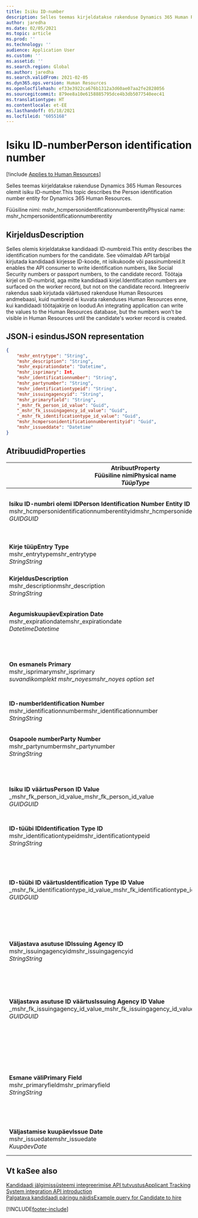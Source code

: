 ```yaml
---
title: Isiku ID-number
description: Selles teemas kirjeldatakse rakenduse Dynamics 365 Human Resources olemit isiku ID-number.
author: jaredha
ms.date: 02/05/2021
ms.topic: article
ms.prod: ''
ms.technology: ''
audience: Application User
ms.custom: ''
ms.assetid: ''
ms.search.region: Global
ms.author: jaredha
ms.search.validFrom: 2021-02-05
ms.dyn365.ops.version: Human Resources
ms.openlocfilehash: ef33e3922ca676b1312a3d60ae07aa2fe2828056
ms.sourcegitcommit: 879ee8a10e6158885795dce4b3db5077540eec41
ms.translationtype: HT
ms.contentlocale: et-EE
ms.lasthandoff: 05/18/2021
ms.locfileid: "6055168"
---
```

# <a name="person-identification-number"></a><span data-ttu-id="146d7-103">Isiku ID-number</span><span class="sxs-lookup"><span data-stu-id="146d7-103">Person identification number</span></span>

[!include [Applies to Human Resources](../includes/applies-to-hr.md)]

<span data-ttu-id="146d7-104">Selles teemas kirjeldatakse rakenduse Dynamics 365 Human Resources olemit isiku ID-number.</span><span class="sxs-lookup"><span data-stu-id="146d7-104">This topic describes the Person identification number entity for Dynamics 365 Human Resources.</span></span>

<span data-ttu-id="146d7-105">Füüsiline nimi: mshr_hcmpersonidentificationnumberentity</span><span class="sxs-lookup"><span data-stu-id="146d7-105">Physical name: mshr_hcmpersonidentificationnumberentity</span></span>

## <a name="description"></a><span data-ttu-id="146d7-106">Kirjeldus</span><span class="sxs-lookup"><span data-stu-id="146d7-106">Description</span></span>

<span data-ttu-id="146d7-107">Selles olemis kirjeldatakse kandidaadi ID-numbreid.</span><span class="sxs-lookup"><span data-stu-id="146d7-107">This entity describes the identification numbers for the candidate.</span></span> <span data-ttu-id="146d7-108">See võimaldab API tarbijal kirjutada kandidaadi kirjesse ID-koode, nt isikukoode või passinumbreid.</span><span class="sxs-lookup"><span data-stu-id="146d7-108">It enables the API consumer to write identification numbers, like Social Security numbers or passport numbers, to the candidate record.</span></span> <span data-ttu-id="146d7-109">Töötaja kirjel on ID-numbrid, aga mitte kandidaadi kirjel.</span><span class="sxs-lookup"><span data-stu-id="146d7-109">Identification numbers are surfaced on the worker record, but not on the candidate record.</span></span> <span data-ttu-id="146d7-110">Integreeriv rakendus saab kirjutada väärtused rakenduse Human Resources andmebaasi, kuid numbreid ei kuvata rakenduses Human Resources enne, kui kandidaadi töötajakirje on loodud.</span><span class="sxs-lookup"><span data-stu-id="146d7-110">An integrating application can write the values to the Human Resources database, but the numbers won’t be visible in Human Resources until the candidate's worker record is created.</span></span>

## <a name="json-representation"></a><span data-ttu-id="146d7-111">JSON-i esindus</span><span class="sxs-lookup"><span data-stu-id="146d7-111">JSON representation</span></span>

```json
{
    "mshr_entrytype": "String",
    "mshr_description": "String",
    "mshr_expirationdate": "Datetime",
    "mshr_isprimary": Int,
    "mshr_identificationnumber": "String",
    "mshr_partynumber": "String",
    "mshr_identificationtypeid": "String",
    "mshr_issuingagencyid": "String",
    "mshr_primaryfield": "String",
    "_mshr_fk_person_id_value": "Guid",
    "_mshr_fk_issuingagency_id_value": "Guid",
    "_mshr_fk_identificationtype_id_value": "Guid",
    "mshr_hcmpersonidentificationnumberentityid": "Guid",
    "mshr_issueddate": "Datetime"
}
```

## <a name="properties"></a><span data-ttu-id="146d7-112">Atribuudid</span><span class="sxs-lookup"><span data-stu-id="146d7-112">Properties</span></span>

| <span data-ttu-id="146d7-113">Atribuut</span><span class="sxs-lookup"><span data-stu-id="146d7-113">Property</span></span><br><span data-ttu-id="146d7-114">**Füüsiline nimi**</span><span class="sxs-lookup"><span data-stu-id="146d7-114">**Physical name**</span></span><br><span data-ttu-id="146d7-115">**_Tüüp_**</span><span class="sxs-lookup"><span data-stu-id="146d7-115">**_Type_**</span></span> | <span data-ttu-id="146d7-116">Kasuta</span><span class="sxs-lookup"><span data-stu-id="146d7-116">Use</span></span> | <span data-ttu-id="146d7-117">Kirjeldus</span><span class="sxs-lookup"><span data-stu-id="146d7-117">Description</span></span> |
| --- | --- | --- |
| <span data-ttu-id="146d7-118">**Isiku ID-numbri olemi ID**</span><span class="sxs-lookup"><span data-stu-id="146d7-118">**Person Identification Number Entity ID**</span></span><br><span data-ttu-id="146d7-119">mshr_hcmpersonidentificationnumberentityid</span><span class="sxs-lookup"><span data-stu-id="146d7-119">mshr_hcmpersonidentificationnumberentityid</span></span><br><span data-ttu-id="146d7-120">*GUID*</span><span class="sxs-lookup"><span data-stu-id="146d7-120">*GUID*</span></span> | <span data-ttu-id="146d7-121">Kirjutuskaitstud</span><span class="sxs-lookup"><span data-stu-id="146d7-121">Read-only</span></span><br><span data-ttu-id="146d7-122">Nõutav</span><span class="sxs-lookup"><span data-stu-id="146d7-122">Required</span></span><br><span data-ttu-id="146d7-123">Süsteemi loodud</span><span class="sxs-lookup"><span data-stu-id="146d7-123">System-generated</span></span> | <span data-ttu-id="146d7-124">Isiku ID-numbri kirje kordumatu peamine identifikaator.</span><span class="sxs-lookup"><span data-stu-id="146d7-124">Unique primary identifier for the person identification number record.</span></span> |
| <span data-ttu-id="146d7-125">**Kirje tüüp**</span><span class="sxs-lookup"><span data-stu-id="146d7-125">**Entry Type**</span></span><br><span data-ttu-id="146d7-126">mshr_entrytype</span><span class="sxs-lookup"><span data-stu-id="146d7-126">mshr_entrytype</span></span><br><span data-ttu-id="146d7-127">*String*</span><span class="sxs-lookup"><span data-stu-id="146d7-127">*String*</span></span> | <span data-ttu-id="146d7-128">Loe-kirjuta</span><span class="sxs-lookup"><span data-stu-id="146d7-128">Read-write</span></span><br><span data-ttu-id="146d7-129">Valikuline</span><span class="sxs-lookup"><span data-stu-id="146d7-129">Optional</span></span> | <span data-ttu-id="146d7-130">Vaba väärtus ID-numbri kirjetüübile viitamiseks.</span><span class="sxs-lookup"><span data-stu-id="146d7-130">Free value to reference the type of entry for the identification number.</span></span> |
| <span data-ttu-id="146d7-131">**Kirjeldus**</span><span class="sxs-lookup"><span data-stu-id="146d7-131">**Description**</span></span><br><span data-ttu-id="146d7-132">mshr_description</span><span class="sxs-lookup"><span data-stu-id="146d7-132">mshr_description</span></span><br><span data-ttu-id="146d7-133">*String*</span><span class="sxs-lookup"><span data-stu-id="146d7-133">*String*</span></span> | <span data-ttu-id="146d7-134">Loe-kirjuta</span><span class="sxs-lookup"><span data-stu-id="146d7-134">Read-write</span></span><br><span data-ttu-id="146d7-135">Valikuline</span><span class="sxs-lookup"><span data-stu-id="146d7-135">Optional</span></span> | <span data-ttu-id="146d7-136">ID-numbri kirjeldus.</span><span class="sxs-lookup"><span data-stu-id="146d7-136">The description of the identification number.</span></span> |
| <span data-ttu-id="146d7-137">**Aegumiskuupäev**</span><span class="sxs-lookup"><span data-stu-id="146d7-137">**Expiration Date**</span></span><br><span data-ttu-id="146d7-138">mshr_expirationdate</span><span class="sxs-lookup"><span data-stu-id="146d7-138">mshr_expirationdate</span></span><br><span data-ttu-id="146d7-139">*Datetime*</span><span class="sxs-lookup"><span data-stu-id="146d7-139">*Datetime*</span></span> | <span data-ttu-id="146d7-140">Loe-kirjuta</span><span class="sxs-lookup"><span data-stu-id="146d7-140">Read-write</span></span><br><span data-ttu-id="146d7-141">Valikuline</span><span class="sxs-lookup"><span data-stu-id="146d7-141">Optional</span></span> | <span data-ttu-id="146d7-142">Kuupäev, millal seotud dokumendi ID-number aegub.</span><span class="sxs-lookup"><span data-stu-id="146d7-142">The date on which the identification number or associated document expires.</span></span> |
| <span data-ttu-id="146d7-143">**On esmane**</span><span class="sxs-lookup"><span data-stu-id="146d7-143">**Is Primary**</span></span><br><span data-ttu-id="146d7-144">mshr_isprimary</span><span class="sxs-lookup"><span data-stu-id="146d7-144">mshr_isprimary</span></span><br><span data-ttu-id="146d7-145">*suvandikomplekt mshr_noyes*</span><span class="sxs-lookup"><span data-stu-id="146d7-145">*mshr_noyes option set*</span></span> | <span data-ttu-id="146d7-146">Loe-kirjuta</span><span class="sxs-lookup"><span data-stu-id="146d7-146">Read-write</span></span><br><span data-ttu-id="146d7-147">Valikuline</span><span class="sxs-lookup"><span data-stu-id="146d7-147">Optional</span></span> | <span data-ttu-id="146d7-148">Määratleb, kas ID-number on selle ID-tüübi jaoks isiku esmane kirje.</span><span class="sxs-lookup"><span data-stu-id="146d7-148">Defines whether the identification number is the primary record for the person for this identification type.</span></span> |
| <span data-ttu-id="146d7-149">**ID-number**</span><span class="sxs-lookup"><span data-stu-id="146d7-149">**Identification Number**</span></span><br><span data-ttu-id="146d7-150">mshr_identificationnumber</span><span class="sxs-lookup"><span data-stu-id="146d7-150">mshr_identificationnumber</span></span><br><span data-ttu-id="146d7-151">*String*</span><span class="sxs-lookup"><span data-stu-id="146d7-151">*String*</span></span> | <span data-ttu-id="146d7-152">Loe-kirjuta</span><span class="sxs-lookup"><span data-stu-id="146d7-152">Read-write</span></span><br><span data-ttu-id="146d7-153">Nõutav</span><span class="sxs-lookup"><span data-stu-id="146d7-153">Required</span></span> | <span data-ttu-id="146d7-154">ID-number.</span><span class="sxs-lookup"><span data-stu-id="146d7-154">The identification number.</span></span> |
| <span data-ttu-id="146d7-155">**Osapoole number**</span><span class="sxs-lookup"><span data-stu-id="146d7-155">**Party Number**</span></span><br><span data-ttu-id="146d7-156">mshr_partynumber</span><span class="sxs-lookup"><span data-stu-id="146d7-156">mshr_partynumber</span></span><br><span data-ttu-id="146d7-157">*String*</span><span class="sxs-lookup"><span data-stu-id="146d7-157">*String*</span></span> | <span data-ttu-id="146d7-158">Loe-kirjuta</span><span class="sxs-lookup"><span data-stu-id="146d7-158">Read-write</span></span><br><span data-ttu-id="146d7-159">Nõutav</span><span class="sxs-lookup"><span data-stu-id="146d7-159">Required</span></span> | <span data-ttu-id="146d7-160">ID-numbri omanikuks oleva osapoole (isiku) identifikaator.</span><span class="sxs-lookup"><span data-stu-id="146d7-160">The identifier of the party (person) owning the identification number.</span></span> |
| <span data-ttu-id="146d7-161">**Isiku ID väärtus**</span><span class="sxs-lookup"><span data-stu-id="146d7-161">**Person ID Value**</span></span><br><span data-ttu-id="146d7-162">_mshr_fk_person_id_value</span><span class="sxs-lookup"><span data-stu-id="146d7-162">_mshr_fk_person_id_value</span></span><br><span data-ttu-id="146d7-163">*GUID*</span><span class="sxs-lookup"><span data-stu-id="146d7-163">*GUID*</span></span> | <span data-ttu-id="146d7-164">Kirjutuskaitstud</span><span class="sxs-lookup"><span data-stu-id="146d7-164">Read-only</span></span><br><span data-ttu-id="146d7-165">Nõutav</span><span class="sxs-lookup"><span data-stu-id="146d7-165">Required</span></span><br><span data-ttu-id="146d7-166">Võõrvõti: mshr_dirpersonentityid olemile mshr_dirpersonentity</span><span class="sxs-lookup"><span data-stu-id="146d7-166">Foreign key: mshr_dirpersonentityid of mshr_dirpersonentity entity</span></span> | <span data-ttu-id="146d7-167">Osapoole (isiku) kordumatu identifikaator.</span><span class="sxs-lookup"><span data-stu-id="146d7-167">The unique identifier of the party (person).</span></span> |
| <span data-ttu-id="146d7-168">**ID-tüübi ID**</span><span class="sxs-lookup"><span data-stu-id="146d7-168">**Identification Type ID**</span></span><br><span data-ttu-id="146d7-169">mshr_identificationtypeid</span><span class="sxs-lookup"><span data-stu-id="146d7-169">mshr_identificationtypeid</span></span><br><span data-ttu-id="146d7-170">*String*</span><span class="sxs-lookup"><span data-stu-id="146d7-170">*String*</span></span> | <span data-ttu-id="146d7-171">Loe-kirjuta</span><span class="sxs-lookup"><span data-stu-id="146d7-171">Read-write</span></span><br><span data-ttu-id="146d7-172">Nõutav</span><span class="sxs-lookup"><span data-stu-id="146d7-172">Required</span></span> | <span data-ttu-id="146d7-173">ID-numbri tüüp.</span><span class="sxs-lookup"><span data-stu-id="146d7-173">The type of identification number.</span></span> |
| <span data-ttu-id="146d7-174">**ID-tüübi ID väärtus**</span><span class="sxs-lookup"><span data-stu-id="146d7-174">**Identification Type ID Value**</span></span><br><span data-ttu-id="146d7-175">_mshr_fk_identificationtype_id_value</span><span class="sxs-lookup"><span data-stu-id="146d7-175">_mshr_fk_identificationtype_id_value</span></span><br><span data-ttu-id="146d7-176">*GUID*</span><span class="sxs-lookup"><span data-stu-id="146d7-176">*GUID*</span></span> | <span data-ttu-id="146d7-177">Kirjutuskaitstud</span><span class="sxs-lookup"><span data-stu-id="146d7-177">Read-only</span></span><br><span data-ttu-id="146d7-178">Nõutav</span><span class="sxs-lookup"><span data-stu-id="146d7-178">Required</span></span><br><span data-ttu-id="146d7-179">Võõrvõti: mshr_hcmidentificationtypeentityid olemist mshr_hcmidentificationtypeentity entity</span><span class="sxs-lookup"><span data-stu-id="146d7-179">Foreign key: mshr_hcmidentificationtypeentityid of mshr_hcmidentificationtypeentity entity</span></span> | <span data-ttu-id="146d7-180">ID-tüübi süsteemi loodud kordumatu identifikaator.</span><span class="sxs-lookup"><span data-stu-id="146d7-180">System-generated unique identifier of the identification type.</span></span> |
| <span data-ttu-id="146d7-181">**Väljastava asutuse ID**</span><span class="sxs-lookup"><span data-stu-id="146d7-181">**Issuing Agency ID**</span></span><br><span data-ttu-id="146d7-182">mshr_issuingagencyid</span><span class="sxs-lookup"><span data-stu-id="146d7-182">mshr_issuingagencyid</span></span><br><span data-ttu-id="146d7-183">*String*</span><span class="sxs-lookup"><span data-stu-id="146d7-183">*String*</span></span> | <span data-ttu-id="146d7-184">Loe-kirjuta</span><span class="sxs-lookup"><span data-stu-id="146d7-184">Read-write</span></span><br><span data-ttu-id="146d7-185">Valikuline</span><span class="sxs-lookup"><span data-stu-id="146d7-185">Optional</span></span> | <span data-ttu-id="146d7-186">ID-koodi väljastanud asutus või organisatsioon.</span><span class="sxs-lookup"><span data-stu-id="146d7-186">The agency or organization issuing the identification number.</span></span> |
| <span data-ttu-id="146d7-187">**Väljastava asutuse ID väärtus**</span><span class="sxs-lookup"><span data-stu-id="146d7-187">**Issuing Agency ID Value**</span></span><br><span data-ttu-id="146d7-188">_mshr_fk_issuingagency_id_value</span><span class="sxs-lookup"><span data-stu-id="146d7-188">_mshr_fk_issuingagency_id_value</span></span><br><span data-ttu-id="146d7-189">*GUID*</span><span class="sxs-lookup"><span data-stu-id="146d7-189">*GUID*</span></span> | <span data-ttu-id="146d7-190">Kirjutuskaitstud</span><span class="sxs-lookup"><span data-stu-id="146d7-190">Read-only</span></span><br><span data-ttu-id="146d7-191">Valikuline</span><span class="sxs-lookup"><span data-stu-id="146d7-191">Optional</span></span><br><span data-ttu-id="146d7-192">Võõrvõti: mshr_hcmissuingagencyentityid olemist mshr_hcmissuingagencyentity entity</span><span class="sxs-lookup"><span data-stu-id="146d7-192">Foreign key: mshr_hcmissuingagencyentityid of mshr_hcmissuingagencyentity entity</span></span> | <span data-ttu-id="146d7-193">ID-numbri väljastanud asutuse süsteemi loodud kordumatu identifikaator.</span><span class="sxs-lookup"><span data-stu-id="146d7-193">System-generated unique identifier of the agency issuing the identification number.</span></span> |
| <span data-ttu-id="146d7-194">**Esmane väli**</span><span class="sxs-lookup"><span data-stu-id="146d7-194">**Primary Field**</span></span><br><span data-ttu-id="146d7-195">mshr_primaryfield</span><span class="sxs-lookup"><span data-stu-id="146d7-195">mshr_primaryfield</span></span><br><span data-ttu-id="146d7-196">*String*</span><span class="sxs-lookup"><span data-stu-id="146d7-196">*String*</span></span> | <span data-ttu-id="146d7-197">Kirjutuskaitstud</span><span class="sxs-lookup"><span data-stu-id="146d7-197">Read-only</span></span><br><span data-ttu-id="146d7-198">Nõutav</span><span class="sxs-lookup"><span data-stu-id="146d7-198">Required</span></span> | <span data-ttu-id="146d7-199">Väli, mida kasutatakse üksusekirje esmase ID-na.</span><span class="sxs-lookup"><span data-stu-id="146d7-199">Field to be used as an identifier of the entity record.</span></span> <span data-ttu-id="146d7-200">Osapoole numbri, ID tüübi ID ja ID-numbri kombinatsioon.</span><span class="sxs-lookup"><span data-stu-id="146d7-200">Combination of party number, identification type ID, and identification number.</span></span> |
| <span data-ttu-id="146d7-201">**Väljastamise kuupäev**</span><span class="sxs-lookup"><span data-stu-id="146d7-201">**Issue Date**</span></span><br><span data-ttu-id="146d7-202">mshr_issuedate</span><span class="sxs-lookup"><span data-stu-id="146d7-202">mshr_issuedate</span></span><br><span data-ttu-id="146d7-203">*Kuupäev*</span><span class="sxs-lookup"><span data-stu-id="146d7-203">*Date*</span></span> | <span data-ttu-id="146d7-204">Loe-kirjuta</span><span class="sxs-lookup"><span data-stu-id="146d7-204">Read-write</span></span><br><span data-ttu-id="146d7-205">Valikuline</span><span class="sxs-lookup"><span data-stu-id="146d7-205">Optional</span></span> | <span data-ttu-id="146d7-206">ID-numbri väljastamise kuupäev.</span><span class="sxs-lookup"><span data-stu-id="146d7-206">The date the identification number was issued.</span></span> |

## <a name="see-also"></a><span data-ttu-id="146d7-207">Vt ka</span><span class="sxs-lookup"><span data-stu-id="146d7-207">See also</span></span>

[<span data-ttu-id="146d7-208">Kandidaadi jälgimissüsteemi integreerimise API tutvustus</span><span class="sxs-lookup"><span data-stu-id="146d7-208">Applicant Tracking System integration API introduction</span></span>](hr-admin-integration-ats-api-introduction.md)<br>
[<span data-ttu-id="146d7-209">Palgatava kandidaadi päringu näidis</span><span class="sxs-lookup"><span data-stu-id="146d7-209">Example query for Candidate to hire</span></span>](hr-admin-integration-ats-api-candidate-to-hire-example-query.md)



[!INCLUDE[footer-include](../includes/footer-banner.md)]